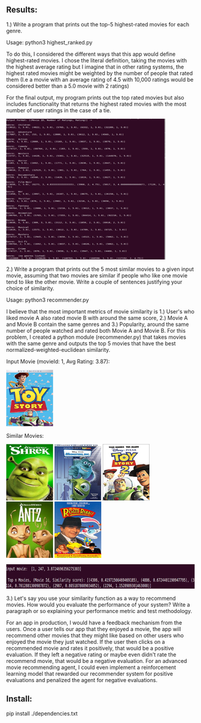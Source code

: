 ## Results:
1.) Write a program that prints out the top-5 highest-rated movies for each genre. 

Usage: python3 highest_ranked.py

To do this, I considered the different ways that this app would define highest-rated movies. I chose the literal definition, taking the movies with the highest average rating but I imagine that in other rating systems, the highest rated movies might be weighted by the number of people that rated them (I.e a movie with an average rating of 4.5 with 10,000 ratings would be considered better than a 5.0 movie with 2 ratings)

For the final output, my program prints out the top rated movies but also includes functionality that returns the highest rated movies with the most number of user ratings in the case of a tie.

<img src="https://github.com/julianweisbord/AppSheetChallenge/blob/master/imgs/highest_rated.png" width="425" height="375"/>

2.) Write a program that prints out the 5 most similar movies to a given input movie, assuming that two movies are similar if people who like one movie tend to like the other movie. Write a couple of sentences justifying your choice of similarity.

Usage: python3 recommender.py <movie id>

I believe that the most important metrics of movie similarity is 1.) User's who liked movie A also rated movie B with around the same score, 2.) Movie A and Movie B contain the same genres and 3.) Popularity, around the same number of people watched and rated both Movie A and Movie B. For this problem, I created a python module (recommender.py) that takes movies with the same genre and outputs the top 5 movies that have the best normalized-weighted-euclidean similarity.

Input Movie (movieId: 1, Avg Rating: 3.87):


<img src="https://github.com/julianweisbord/AppSheetChallenge/blob/master/imgs/toy_story.jpg" width="125" height="150"/>


Similar Movies:

<p float="left">
	<img src="https://github.com/julianweisbord/AppSheetChallenge/blob/master/imgs/shrek.jpg" width="125" height="150"/>
	<img src="https://github.com/julianweisbord/AppSheetChallenge/blob/master/imgs/monsters_inc.jpg" width="125" height="150"/>
	<img src="https://github.com/julianweisbord/AppSheetChallenge/blob/master/imgs/toy_story2.jpg" width="125" height="150"/>
	<img src="https://github.com/julianweisbord/AppSheetChallenge/blob/master/imgs/Antz.jpeg" width="125" height="150"/>
	<img src="https://github.com/julianweisbord/AppSheetChallenge/blob/master/imgs/who_framed_roger_rabbit.jpg" width="125" height="150"/>
	
</p>


<img src="https://github.com/julianweisbord/AppSheetChallenge/blob/master/imgs/part2.png" width="700" height="65"/>


3.) Let's say you use your similarity function as a way to recommend movies. How would you evaluate the performance of your system? Write a paragraph or so explaining your performance metric and test methodology. 

For an app in production, I would have a feedback mechanism from the users. Once a user tells our app that they enjoyed a movie, the app will recommend other movies that they might like based on other users who enjoyed the movie they just watched. If the user then clicks on a recommended movie and rates it positively, that would be a positive evaluation. If they left a negative rating or maybe even didn't rate the recommend movie, that would be a negative evaluation. For an advanced movie recommending agent, I could even implement a reinforcement learning model that rewarded our recommender system for positive evaluations and penalized the agent for negative evaluations.

## Install:
pip install ./dependencies.txt
